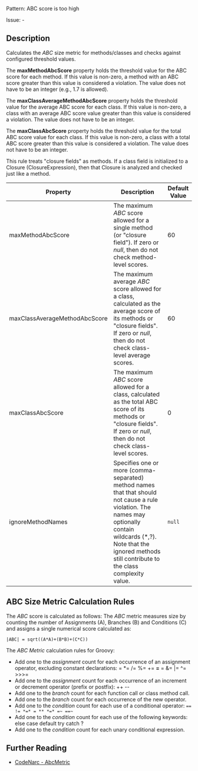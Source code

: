 Pattern: ABC score is too high

Issue: -

## Description

Calculates the *ABC* size metric for methods/classes and checks against configured threshold values.

The **maxMethodAbcScore** property holds the threshold value for the ABC score for each method. If this value is non-zero, a method with an ABC score greater than this value is considered a violation. The value does not have to be an integer (e.g., 1.7 is allowed).

The **maxClassAverageMethodAbcScore** property holds the threshold value for the average ABC score for each class. If this value is non-zero, a class with an average ABC score value greater than this value is considered a violation. The value does not have to be an integer.

The **maxClassAbcScore** property holds the threshold value for the total ABC score value for each class. If this value is non-zero, a class with a total ABC score greater than this value is considered a violation. The value does not have to be an integer.

This rule treats "closure fields" as methods. If a class field is initialized to a Closure (ClosureExpression), then that Closure is analyzed and checked just like a method.

| **Property**                  | **Description**                                                                                                                                                                                                                    | **Default Value** |
| --- | --- | --- |
| maxMethodAbcScore             | The maximum *ABC* score allowed for a single method (or "closure field"). If zero or *null*, then do not check method-level scores.                                                                                                | 60                |
| maxClassAverageMethodAbcScore | The maximum average *ABC* score allowed for a class, calculated as the average score of its methods or "closure fields". If zero or *null*, then do not check class-level average scores.                                          | 60                |
| maxClassAbcScore              | The maximum *ABC* score allowed for a class, calculated as the total ABC score of its methods or "closure fields". If zero or *null*, then do not check class-level scores.                                                        | 0                 |
| ignoreMethodNames             | Specifies one or more (comma-separated) method names that that should not cause a rule violation. The names may optionally contain wildcards (\*,?). Note that the ignored methods still contribute to the class complexity value. | `null`            |

## ABC Size Metric Calculation Rules

The *ABC* score is calculated as follows: The *ABC* metric measures size by counting the number of Assignments (A), Branches (B) and Conditions (C) and assigns a single numerical score calculated as:

` |ABC| = sqrt((A*A)+(B*B)+(C*C)) `

The *ABC Metric* calculation rules for Groovy:

-   Add one to the *assignment* count for each occurrence of an assignment operator, excluding constant declarations: = \*= /= %= += **=** = &= |= ^= &gt;&gt;&gt;=
-   Add one to the *assignment* count for each occurrence of an increment or decrement operator (prefix or postfix): ++ --
-   Add one to the *branch* count for each function call or class method call.
-   Add one to the *branch* count for each occurrence of the new operator.
-   Add one to the *condition* count for each use of a conditional operator: `== != *=* = ** *=* =~ ==~`
-   Add one to the *condition* count for each use of the following keywords: else case default try catch ?
-   Add one to the *condition* count for each unary conditional expression.

## Further Reading

* [CodeNarc - AbcMetric](http://codenarc.sourceforge.net/codenarc-rules-size.html#AbcMetric)